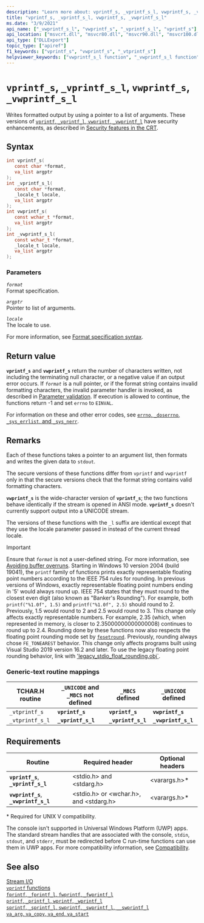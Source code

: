 ```yaml
---
description: "Learn more about: vprintf_s, _vprintf_s_l, vwprintf_s, _vwprintf_s_l"
title: "vprintf_s, _vprintf_s_l, vwprintf_s, _vwprintf_s_l"
ms.date: "3/9/2021"
api_name: ["_vwprintf_s_l", "vwprintf_s", "_vprintf_s_l", "vprintf_s"]
api_location: ["msvcrt.dll", "msvcr80.dll", "msvcr90.dll", "msvcr100.dll", "msvcr100_clr0400.dll", "msvcr110.dll", "msvcr110_clr0400.dll", "msvcr120.dll", "msvcr120_clr0400.dll", "ucrtbase.dll"]
api_type: ["DLLExport"]
topic_type: ["apiref"]
f1_keywords: ["vprintf_s", "vwprintf_s", "_vtprintf_s"]
helpviewer_keywords: ["vwprintf_s_l function", "_vwprintf_s_l function", "vwprintf_s function", "_vtprintf_s_l function", "vprintf_s_l function", "vtprintf_s_l function", "_vtprintf_s function", "vtprintf_s function", "_vprintf_s_l function", "formatted text [C++]", "vprintf_s function"]
---
```

# `vprintf_s`, `_vprintf_s_l`, `vwprintf_s`, `_vwprintf_s_l`

Writes formatted output by using a pointer to a list of arguments. These versions of [`vprintf`, `_vprintf_l`, `vwprintf`, `_vwprintf_l`](vprintf-vprintf-l-vwprintf-vwprintf-l.md) have security enhancements, as described in [Security features in the CRT](../security-features-in-the-crt.md).

## Syntax

```C
int vprintf_s(
   const char *format,
   va_list argptr
);
int _vprintf_s_l(
   const char *format,
   _locale_t locale,
   va_list argptr
);
int vwprintf_s(
   const wchar_t *format,
   va_list argptr
);
int _vwprintf_s_l(
   const wchar_t *format,
   _locale_t locale,
   va_list argptr
);
```

### Parameters

*`format`*\
Format specification.

*`argptr`*\
Pointer to list of arguments.

*`locale`*\
The locale to use.

For more information, see [Format specification syntax](../format-specification-syntax-printf-and-wprintf-functions.md).

## Return value

**`vprintf_s`** and **`vwprintf_s`** return the number of characters written, not including the terminating null character, or a negative value if an output error occurs. If *`format`* is a null pointer, or if the format string contains invalid formatting characters, the invalid parameter handler is invoked, as described in [Parameter validation](../parameter-validation.md). If execution is allowed to continue, the functions return -1 and set `errno` to `EINVAL`.

For information on these and other error codes, see [`errno`, `_doserrno`, `_sys_errlist`, and `_sys_nerr`](../errno-doserrno-sys-errlist-and-sys-nerr.md).

## Remarks

Each of these functions takes a pointer to an argument list, then formats and writes the given data to `stdout`.

The secure versions of these functions differ from `vprintf` and `vwprintf` only in that the secure versions check that the format string contains valid formatting characters.

**`vwprintf_s`** is the wide-character version of **`vprintf_s`**; the two functions behave identically if the stream is opened in ANSI mode. **`vprintf_s`** doesn't currently support output into a UNICODE stream.

The versions of these functions with the `_l` suffix are identical except that they use the locale parameter passed in instead of the current thread locale.

> [!IMPORTANT]
> Ensure that *`format`* is not a user-defined string. For more information, see [Avoiding buffer overruns](/windows/win32/SecBP/avoiding-buffer-overruns).
> Starting in Windows 10 version 2004 (build 19041), the `printf` family of functions prints exactly representable floating point numbers according to the IEEE 754 rules for rounding. In previous versions of Windows, exactly representable floating point numbers ending in '5' would always round up. IEEE 754 states that they must round to the closest even digit (also known as "Banker's Rounding"). For example, both `printf("%1.0f", 1.5)` and `printf("%1.0f", 2.5)` should round to 2. Previously, 1.5 would round to 2 and 2.5 would round to 3. This change only affects exactly representable numbers. For example, 2.35 (which, when represented in memory, is closer to 2.35000000000000008) continues to round up to 2.4. Rounding done by these functions now also respects the floating point rounding mode set by [`fesetround`](fegetround-fesetround2.md). Previously, rounding always chose `FE_TONEAREST` behavior. This change only affects programs built using Visual Studio 2019 version 16.2 and later. To use the legacy floating point rounding behavior, link with ['legacy_stdio_float_rounding.obj`](../link-options.md).

### Generic-text routine mappings

|TCHAR.H routine|`_UNICODE` and `_MBCS` not defined|`_MBCS` defined|`_UNICODE` defined|
|---------------------|------------------------------------|--------------------|-----------------------|
|`_vtprintf_s`|**`vprintf_s`**|**`vprintf_s`**|**`vwprintf_s`**|
|`_vtprintf_s_l`|**`_vprintf_s_l`**|**`_vprintf_s_l`**|**`_vwprintf_s_l`**|

## Requirements

|Routine|Required header|Optional headers|
|-------------|---------------------|----------------------|
|**`vprintf_s`**, **`_vprintf_s_l`**|\<stdio.h> and \<stdarg.h>|\<varargs.h>*|
|**`vwprintf_s`**, **`_vwprintf_s_l`**|\<stdio.h> or \<wchar.h>, and \<stdarg.h>|\<varargs.h>*|

\* Required for UNIX V compatibility.

The console isn't supported in Universal Windows Platform (UWP) apps. The standard stream handles that are associated with the console, `stdin`, `stdout`, and `stderr`, must be redirected before C run-time functions can use them in UWP apps. For more compatibility information, see [Compatibility](../compatibility.md).

## See also

[Stream I/O](../stream-i-o.md)\
[`vprintf` functions](../vprintf-functions.md)\
[`fprintf`, `_fprintf_l`, `fwprintf`, `_fwprintf_l`](fprintf-fprintf-l-fwprintf-fwprintf-l.md)\
[`printf`, `_printf_l`, `wprintf`, `_wprintf_l`](printf-printf-l-wprintf-wprintf-l.md)\
[`sprintf`, `_sprintf_l`, `swprintf`, `_swprintf_l`, `__swprintf_l`](sprintf-sprintf-l-swprintf-swprintf-l-swprintf-l.md)\
[`va_arg`, `va_copy`, `va_end`, `va_start`](va-arg-va-copy-va-end-va-start.md)
